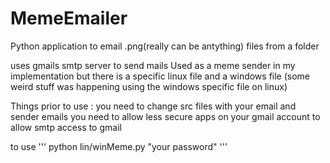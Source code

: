 # MemeEmailer
Python application to email .png(really can be antything) files from a folder 

uses gmails smtp server to send mails 
Used as a meme sender in my implementation 
but there is a specific linux file and a windows file (some weird stuff was happening using the windows specific file on linux) 

Things prior to use :
you need to change src files with your email and sender emails 
you need to allow less secure apps on your gmail account to allow smtp access to gmail 



to use 
'''
python lin/winMeme.py "your password"
'''
